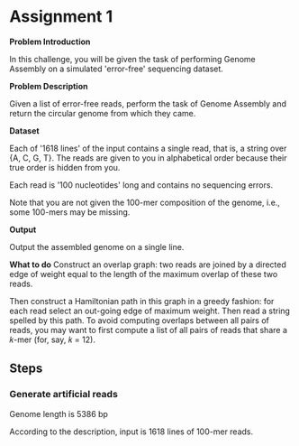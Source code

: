 # Assignment 1
__Problem Introduction__

In this challenge, you will be given the task of performing Genome Assembly on a simulated 'error-free' sequencing dataset. 

__Problem Description__

Given a list of error-free reads, perform the task of Genome Assembly and return the circular genome from which they came. 

__Dataset__

Each of '1618 lines' of the input contains a single read, that is, a string over {A, C, G, T}. The reads are given to you in alphabetical order because their true order is hidden from you. 

Each read is '100 nucleotides' long and contains no sequencing errors. 

Note that you are not given the 100-mer composition of the genome, i.e., some 100-mers may be missing.


__Output__


Output the assembled genome on a single line.

__What to do__
Construct an overlap graph: two reads are joined by a directed edge of weight equal to the length of the maximum overlap of these two reads. 

Then construct a Hamiltonian path in this graph in a greedy fashion: for each read select an out-going edge of maximum weight. Then read a string spelled by this path. To avoid computing overlaps between all pairs of reads, you may want to first compute a list of all pairs of reads that share a 𝑘-mer (for, say, 𝑘 = 12).


## Steps

### Generate artificial reads
Genome length is 5386 bp

According to the description, input is 1618 lines of 100-mer reads.






